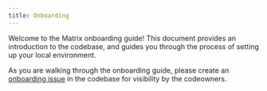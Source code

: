 ```yaml
---
title: Onboarding
---
```



Welcome to the Matrix onboarding guide! This document provides an introduction to the codebase, and guides you through the process of setting up your local environment.

As you are walking through the onboarding guide, please create an [onboarding issue](https://github.com/everycure-org/matrix/issues/new?assignees=&labels=onboarding&projects=&template=onboarding.md&title=%3Cfirstname%3E+%3Clastname%3E) in the codebase for visibility by the codeowners.
